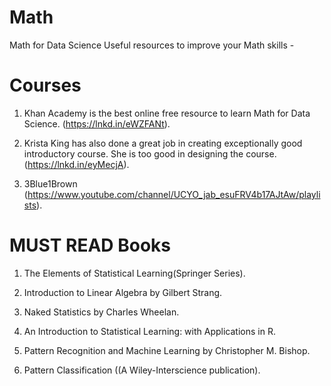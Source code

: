 # Math
Math for Data Science
Useful resources to improve your Math skills -

Courses
=======
1) Khan Academy is the best online free resource to learn Math for Data Science.
(https://lnkd.in/eWZFANt).

2) Krista King has also done a great job in creating exceptionally good introductory course. She is too good in designing the course.
(https://lnkd.in/eyMecjA).

3) 3Blue1Brown (https://www.youtube.com/channel/UCYO_jab_esuFRV4b17AJtAw/playlists).

MUST READ Books
=============
1) The Elements of Statistical Learning(Springer Series).

2) Introduction to Linear Algebra by Gilbert Strang.

3) Naked Statistics by Charles Wheelan.

4) An Introduction to Statistical Learning: with Applications in R.

5) Pattern Recognition and Machine Learning by Christopher M. Bishop.

6) Pattern Classification ((A Wiley-Interscience publication).

